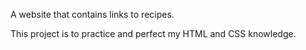 A website that contains links to recipes.

This project is to practice and perfect my HTML and CSS knowledge.